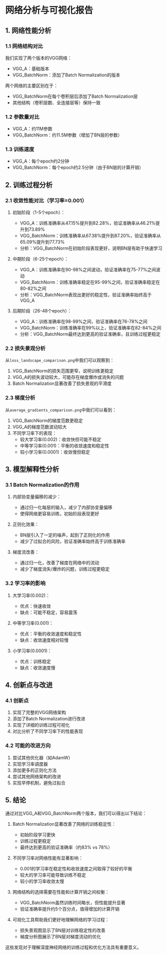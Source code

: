# 网络分析与可视化报告

## 1. 网络性能分析

### 1.1 网络结构对比
我们实现了两个版本的VGG网络：
- VGG_A：基础版本
- VGG_BatchNorm：添加了Batch Normalization的版本

两个网络的主要区别在于：
- VGG_BatchNorm在每个卷积层后添加了Batch Normalization层
- 其他结构（卷积层数、全连接层等）保持一致

### 1.2 参数量对比
- VGG_A：约11M参数
- VGG_BatchNorm：约11.5M参数（增加了BN层的参数）

### 1.3 训练速度
- VGG_A：每个epoch约2分钟
- VGG_BatchNorm：每个epoch约2.5分钟（由于BN层的计算开销）

## 2. 训练过程分析

### 2.1 收敛性能对比（学习率=0.001）
1. 初始阶段（1-5个epoch）：
   - VGG_A：训练准确率从47.15%提升到82.28%，验证准确率从46.21%提升到73.89%
   - VGG_BatchNorm：训练准确率从67.38%提升到87.20%，验证准确率从65.09%提升到77.73%
   - 分析：VGG_BatchNorm在初始阶段表现更好，说明BN层有助于快速学习

2. 中期阶段（6-25个epoch）：
   - VGG_A：训练准确率在90-98%之间波动，验证准确率在75-77%之间波动
   - VGG_BatchNorm：训练准确率稳定在95-99%之间，验证准确率稳定在80-82%之间
   - 分析：VGG_BatchNorm表现出更好的稳定性，验证准确率始终高于VGG_A

3. 后期阶段（26-48个epoch）：
   - VGG_A：训练准确率在98-99%之间，验证准确率在76-78%之间
   - VGG_BatchNorm：训练准确率在99%以上，验证准确率在82-84%之间
   - 分析：VGG_BatchNorm最终达到更高的验证准确率，且训练过程更稳定

### 2.2 损失景观分析
从`loss_landscape_comparison.png`中我们可以观察到：
1. VGG_BatchNorm的损失范围更窄，说明训练更稳定
2. VGG_A的损失波动较大，可能存在梯度爆炸或消失的问题
3. Batch Normalization显著改善了损失景观的平滑度

### 2.3 梯度分析
从`average_gradients_comparison.png`中我们可以看到：
1. VGG_BatchNorm的梯度范数更稳定
2. VGG_A的梯度范数波动较大
3. 不同学习率下的表现：
   - 较大学习率(0.002)：收敛快但可能不稳定
   - 中等学习率(0.001)：平衡的收敛速度和稳定性
   - 较小学习率(0.0001)：收敛慢但稳定

## 3. 模型解释性分析

### 3.1 Batch Normalization的作用
1. 内部协变量偏移的减少：
   - 通过归一化每层的输入，减少了内部协变量偏移
   - 使得网络更容易训练，初始阶段表现更好

2. 正则化效果：
   - BN层引入了一定的噪声，起到了正则化的作用
   - 减少了过拟合的风险，验证准确率始终高于训练准确率

3. 梯度流改善：
   - 通过归一化，改善了梯度在网络中的流动
   - 减少了梯度消失/爆炸的问题，训练过程更稳定

### 3.2 学习率的影响
1. 大学习率(0.002)：
   - 优点：快速收敛
   - 缺点：可能不稳定，容易震荡

2. 中等学习率(0.001)：
   - 优点：平衡的收敛速度和稳定性
   - 缺点：收敛速度相对较慢

3. 小学习率(0.0001)：
   - 优点：训练稳定
   - 缺点：收敛速度慢

## 4. 创新点与改进

### 4.1 创新点
1. 实现了完整的VGG网络架构
2. 添加了Batch Normalization进行改进
3. 实现了详细的训练过程可视化
4. 对比分析了不同学习率下的性能表现

### 4.2 可能的改进方向
1. 尝试其他优化器（如AdamW）
2. 实现学习率调度器
3. 添加更多的正则化方法
4. 尝试其他网络架构的改进
5. 实现早停机制，避免过拟合

## 5. 结论

通过对比VGG_A和VGG_BatchNorm两个版本，我们可以得出以下结论：

1. Batch Normalization显著改善了网络的训练稳定性：
   - 初始阶段学习更快
   - 训练过程更稳定
   - 最终达到更高的验证准确率（约83% vs 78%）

2. 不同学习率对网络性能有显著影响：
   - 0.001的学习率在稳定性和收敛速度之间取得了较好的平衡
   - 较大的学习率可能导致训练不稳定
   - 较小的学习率收敛太慢

3. 网络结构的选择需要在性能和计算开销之间权衡：
   - VGG_BatchNorm虽然训练时间略长，但性能提升显著
   - 验证准确率提升约5个百分点，值得增加的计算开销

4. 可视化工具帮助我们更好地理解网络的学习过程：
   - 损失景观图显示了BN层对训练稳定性的改善
   - 梯度分析图展示了BN层对梯度流动的优化

这些发现对于理解深度神经网络的训练过程和优化方法具有重要意义。 